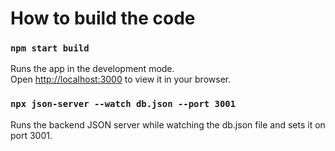 # How to build the code

### `npm start build`

Runs the app in the development mode.\
Open [http://localhost:3000](http://localhost:3000) to view it in your browser.

### `npx json-server --watch db.json --port 3001`

Runs the backend JSON server while watching the db.json file and sets it on port 3001.

